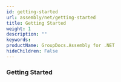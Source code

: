 ```yaml
---
id: getting-started
url: assembly/net/getting-started
title: Getting Started
weight: 1
description: ""
keywords: 
productName: GroupDocs.Assembly for .NET
hideChildren: False
---
```

### Getting Started
